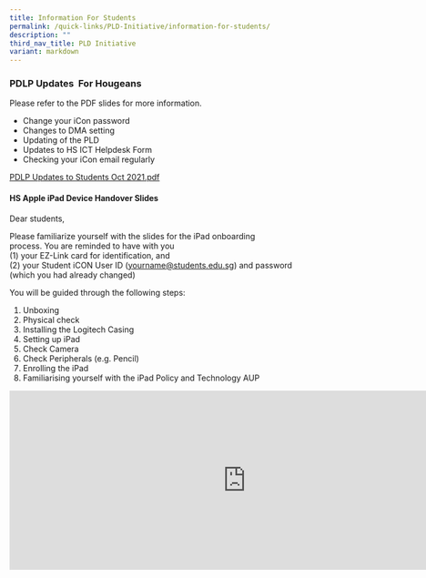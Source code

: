 ```yaml
---
title: Information For Students
permalink: /quick-links/PLD-Initiative/information-for-students/
description: ""
third_nav_title: PLD Initiative
variant: markdown
---
```

### PDLP Updates&nbsp; For Hougeans
Please refer to the PDF slides for more information.

* Change your iCon password
* Changes to DMA setting
* Updating of the PLD
* Updates to HS ICT Helpdesk Form
* Checking your iCon email regularly

[PDLP Updates to Students Oct 2021.pdf](/files/DMA/PDLP%20Updates%20to%20Students%20Oct%202021.pdf)


#### HS Apple iPad Device Handover Slides

Dear students,&nbsp;  

Please familiarize yourself with the slides for the iPad onboarding process.&nbsp;You are reminded to have with you   
(1) your EZ-Link card for identification, and   
(2) your Student iCON User ID (yourname@students.edu.sg) and password (which you had already changed)

  

You will be guided through the following steps:  

1. Unboxing
2. Physical check
3. Installing the Logitech Casing
4. Setting up iPad
5. Check Camera
6. Check Peripherals (e.g. Pencil)
7. Enrolling the iPad
8. Familiarising yourself with the iPad Policy and&nbsp;Technology&nbsp;AUP

<center><iframe width="830" height="315" src="https://www.youtube.com/embed/sWh44abob-k" title="HS Apple iPad Device Handover Slides (4 May 2021)" frameborder="0" allow="accelerometer; autoplay; clipboard-write; encrypted-media; gyroscope; picture-in-picture" allowfullscreen=""></iframe></center>